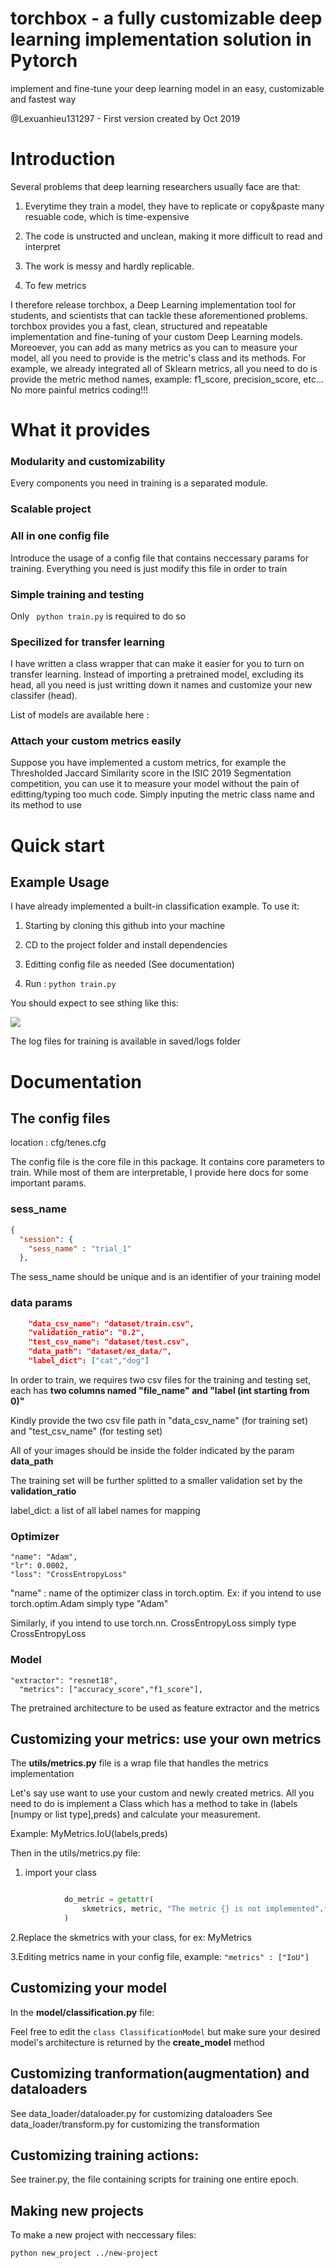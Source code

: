 # torchbox - a fully customizable deep learning implementation solution in Pytorch
implement and fine-tune your deep learning model in an easy, customizable and fastest way 

@Lexuanhieu131297 - First version created by Oct 2019

# Introduction

Several problems that deep learning researchers usually face are that: 

1. Everytime they train a model, they have to replicate or copy&paste many 
resuable code, which is time-expensive

2. The code is unstructed and unclean, making it more difficult to read and interpret

3. The work is messy and hardly replicable. 

4. To few metrics

I therefore release torchbox, a Deep Learning implementation tool for students, and scientists that can tackle these aforementioned problems.
torchbox provides you a fast, clean, structured and repeatable implementation and fine-tuning of your custom Deep Learning models. Moreoever, you can add as many metrics as you can to measure your model, all you need to provide is the metric's class and its methods. For example, we already integrated all of Sklearn metrics, all you need to do is provide the metric method names, example: f1_score, precision_score, etc... No more painful metrics coding!!!

# What it provides

### Modularity and customizability

Every components you need in training is a separated module. 

### Scalable project

### All in one config file

Introduce the usage of a config file that contains neccessary params for training. Everything you need is just modify this file in order to train

### Simple training and testing 

Only ``` python train.py```  is required to do so

### Specilized for transfer learning

I have written a class wrapper that can make it easier for you to turn on transfer learning. Instead of importing a pretrained model, excluding
its head, all you need is just writting down it names and customize your new classifer (head).

List of models are available here :

### Attach your custom metrics easily

Suppose you have implemented a custom metrics, for example the Thresholded Jaccard Similarity score in the ISIC 2019 Segmentation competition, you can use it to measure your model without the pain of editting/typing too much code. Simply inputing the metric class name and its method to use

# Quick start

## Example Usage

I have already implemented a built-in classification example. To use it:

1. Starting by cloning this github into your machine

2. CD to the project folder and install dependencies 

3. Editting config file as needed (See documentation)

4. Run : `python train.py`

You should expect to see sthing like this:

![](https://i.imgur.com/UyQ6mzK.png)

The log files for training is available in saved/logs folder

# Documentation

## The config files
location : cfg/tenes.cfg

The config file is the core file in this package. It contains core parameters to train. While most of them are interpretable, I provide here docs for some important params.

### sess_name
```json
{
  "session": {
    "sess_name" : "trial_1"
  },
```
The sess_name should be unique and is an identifier of your training model

### data params
```json
    "data_csv_name": "dataset/train.csv",
    "validation_ratio": "0.2",
    "test_csv_name": "dataset/test.csv",
    "data_path": "dataset/ex_data/",
    "label_dict": ["cat","dog"]
```
In order to train, we requires two csv files for the training and testing set, each has **two columns named "file_name" and "label (int starting from 0)"**

Kindly provide the two csv file path in "data_csv_name" (for training set) and "test_csv_name" (for testing set)

All of your images should be inside the folder indicated by the param **data_path**

The training set will be further splitted to a smaller validation set by the **validation_ratio**

label_dict: a list of all label names for mapping

### Optimizer
    "name": "Adam",
    "lr": 0.0002,
    "loss": "CrossEntropyLoss"

"name" : name of the optimizer class in torch.optim. Ex: if you intend to use torch.optim.Adam simply type "Adam"

Similarly, if you intend to use torch.nn. CrossEntropyLoss simply type CrossEntropyLoss

### Model
    "extractor": "resnet18",
	  "metrics": ["accuracy_score","f1_score"],

The pretrained architecture to be used as feature extractor and the metrics 

## Customizing your metrics: use your own metrics

The **utils/metrics.py** file is a wrap file that handles the metrics implementation

Let's say use want to use your custom and newly created metrics. All you need to do is implement a Class which has a method to take in (labels [numpy or list type],preds) and calculate your measurement.

Example: MyMetrics.IoU(labels,preds) 

Then in the utils/metrics.py file: 
1. import your class

```python

            do_metric = getattr(
                skmetrics, metric, "The metric {} is not implemented".format(metric)
            )
```


2.Replace the skmetrics with your class, for ex: MyMetrics

3.Editing metrics name in your config file, example: `"metrics" : ["IoU"]`

## Customizing your model

In the **model/classification.py** file:

Feel free to edit the `class ClassificationModel` but make sure your desired model's architecture is returned by the **create_model** method

## Customizing tranformation(augmentation) and dataloaders

See data_loader/dataloader.py for customizing dataloaders
See data_loader/transform.py for customizing the transformation

## Customizing training actions:

See trainer.py, the file containing scripts for training one entire epoch.

## Making new projects 

To make a new project with neccessary files:

`python new_project ../new-project
`





